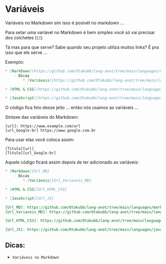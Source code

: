 # Variáveis

Variáveis no Markdown sim isso é posivél no markdown ... 

Para setar uma variável no Markdown é bem simples você só vai precisar dos colchetes (`[]`)

Tá mas para que serve? Sabe quando seu projeto utiliza muitos links? É pra isso que ele serve ... 

Exemplo:
```md
* [MarkDown](https://github.com/Otakubb/lang-anot/tree/main/languages/markdown)
	- Dicas
		* [Variáveis](https://github.com/Otakubb/lang-anot/tree/main/languages/markdown/variaveis.md)

* [HTML & CSS](https://github.com/Otakubb/lang-anot/tree/main/languages/html-css)

* [JavaScript](https://github.com/Otakubb/lang-anot/tree/main/languages/javascript)
```

O código fica feio desse jeito ... então nós usamos as variáveis ...

Sintaxe das variáveis do Markdown:
```
[url]: https://www.example.com/url
[url_Google-br] https://www.google.com.br
```

Para usar elas você coloca assim:
```
[Título][url]
[Título][url_Google-br]
```

Aquele código ficará assim depois de ter adicionado as variáveis:

```md
* [MarkDown][Url_MD]
	- Dicas
		* [Variáveis][Url_Variaveis_MD]

* [HTML & CSS][Url_HTML_CSS]

* [JavaScript][Url_JS]

[Url_MD]: https://github.com/Otakubb/lang-anot/tree/main/languages/markdown
[Url_Variaveis_MD]: https://github.com/Otakubb/lang-anot/tree/main/languages/markdown/variaveis.md

[Url_HTML_CSS]: https://github.com/Otakubb/lang-anot/tree/main/languages/html-css

[Url_JS]: https://github.com/Otakubb/lang-anot/tree/main/languages/javascript
```

## Dicas:

- `Variáveis no Markdown`